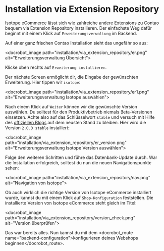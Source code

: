 # Installation via Extension Repository

Isotope eCommerce lässt sich wie zahlreiche andere Extensions zu Contao bequem via Extension Repository installieren.
Der einfachste Weg dafür beginnt mit einem Klick auf `Erweiterungsverwaltung` im Backend.

Auf einer ganz frischen Contao Installation sieht das ungefähr so aus:

<docrobot_image path="installation/via_extension_repository/er.png" alt="Erweiterungsverwaltung Übersicht">

Klicke oben rechts auf `Erweiterung installieren`.

Der nächste Screen ermöglicht dir, die Eingabe der gewünschten Erweiterung. Hier tippen wir `isotope`:

<docrobot_image path="installation/via_extension_repository/er1.png" alt="Erweiterungsverwaltung Isotope auswählen">

Nach einem Klick auf `Weiter` können wir die gewünschte Version auswählen. Du solltest für den Produktivbetrieb niemals Beta-Versionen einsetzen. Achte also auf das Schlüsselwort `stable` und versuch mit Hilfe des [offiziellen Blogs][1] auf dem neusten Stand zu bleiben. Hier wird die Version `2.0.3 stable` installiert:

<docrobot_image path="installation/via_extension_repository/er_version.png" alt="Erweiterungsverwaltung Isotope Version auswählen">

Folge den weiteren Schritten und führe das Datenbank-Update durch. War die Installation erfolgreich, solltest du nun die neuen Navigationspunkte sehen:

<docrobot_image path="installation/via_extension_repository/nav.png" alt="Navigation von Isotope">

Ob auch wirklich die richtige Version von Isotope eCommerce installiert wurde, kannst du mit einem Klick auf `Shop-Konfiguration` feststellen. Die installierte Version von Isotope eCommerce steht gleich im Titel:

<docrobot_image path="installation/via_extension_repository/version_check.png" alt="Version überprüfen">

Das war bereits alles. Nun kannst du mit dem <docrobot_route name="backend-configuration">konfigurieren deines Webshops beginnen</docrobot_route>.

[1]: http://isotopeecommerce.org/de/blog.html